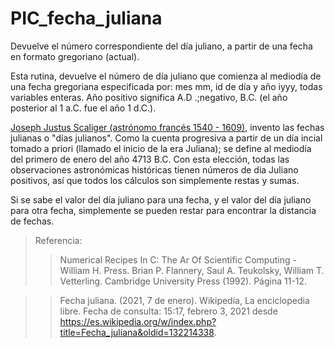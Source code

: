 # PIC_fecha_juliana
Devuelve el número correspondiente del día juliano, a partir de una fecha en formato gregoriano (actual).

Esta rutina, devuelve el número de día juliano que comienza al mediodía de una fecha gregoriana especificada por: mes mm, id de día y año iyyy, todas variables enteras. Año positivo significa A.D .;negativo, B.C. (el año posterior al 1 a.C. fue el año 1 d.C.).

[Joseph Justus Scaliger (astrónomo francés 1540 - 1609)](https://es.wikipedia.org/w/index.php?title=Fecha_juliana&oldid=132214338), invento las fechas julianas o "días julianos". Como la cuenta progresiva a partir de un día incial tomado a priori (llamado el inicio de la era Juliana); se define al mediodía del primero de enero del año 4713 B.C. Con esta elección, todas las observaciones astronómicas históricas tienen números de dia Juliano positivos, así que todos los cálculos son simplemente restas y sumas.

Si se sabe el valor del día juliano para una fecha, y el valor del día juliano para otra fecha, simplemente se pueden restar para encontrar la distancia de fechas.

> Referencia:
>> Numerical Recipes In C: The Ar Of Scientific Computing - William H. Press.
>> Brian P. Flannery, Saul A. Teukolsky, William T. Vetterling. 
>> Cambridge University Press (1992). Página 11-12.

>> Fecha juliana. (2021, 7 de enero). Wikipedia, La enciclopedia libre. 
>> Fecha de consulta: 15:17, febrero 3, 2021 
>> desde https://es.wikipedia.org/w/index.php?title=Fecha_juliana&oldid=132214338.
